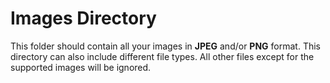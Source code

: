 # Images Directory

This folder should contain all your images in __JPEG__ and/or __PNG__ format. This directory can also include different file types. All other files except for the supported images will be ignored.